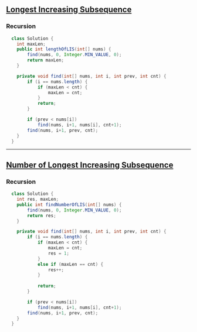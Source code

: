 ## [Longest Increasing Subsequence](https://leetcode.com/problems/longest-increasing-subsequence/description/)
### Recursion
```java
  class Solution {
    int maxLen;
    public int lengthOfLIS(int[] nums) {
        find(nums, 0, Integer.MIN_VALUE, 0);
        return maxLen;
    }

    private void find(int[] nums, int i, int prev, int cnt) {
        if (i == nums.length) {
            if (maxLen < cnt) {
                maxLen = cnt;
            }
            return;
        }

        if (prev < nums[i]) 
            find(nums, i+1, nums[i], cnt+1);
        find(nums, i+1, prev, cnt);
    }
  }
```

----

## [Number of Longest Increasing Subsequence](https://leetcode.com/problems/number-of-longest-increasing-subsequence/)
### Recursion
```java
  class Solution {
    int res, maxLen;
    public int findNumberOfLIS(int[] nums) {
        find(nums, 0, Integer.MIN_VALUE, 0);
        return res;
    }

    private void find(int[] nums, int i, int prev, int cnt) {
        if (i == nums.length) {
            if (maxLen < cnt) {
                maxLen = cnt;
                res = 1;
            }
            else if (maxLen == cnt) {
                res++;
            }
            
            return;
        }

        if (prev < nums[i]) 
            find(nums, i+1, nums[i], cnt+1);
        find(nums, i+1, prev, cnt);
    }
  }
```
